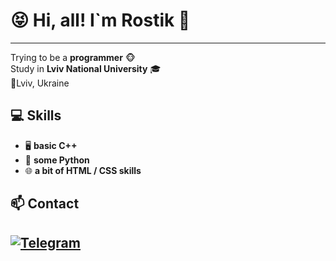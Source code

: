 # 😝 Hi, all! I`m Rostik 👋
---
Trying to be a **programmer** 🐵  
Study in **Lviv National University** 🎓  
📍Lviv, Ukraine


## 💻 Skills
- 🖥 **basic C++**
- 🐍 **some Python**
- 🌐 **a bit of HTML / CSS skills**



## 📫 Contact 
[![Telegram](https://img.shields.io/badge/Telegram-0078D4?style=flat&logo=telegram)](https://t.me/xavusm)  
---




